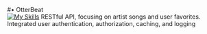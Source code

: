 #•	OtterBeat  
[![My Skills](https://skillicons.dev/icons?i=js,nodejs,express,mongodb&theme=light)](https://skillicons.dev)
RESTful API, focusing on artist songs and user favorites. Integrated user authentication, authorization, caching, and logging 
 
 
